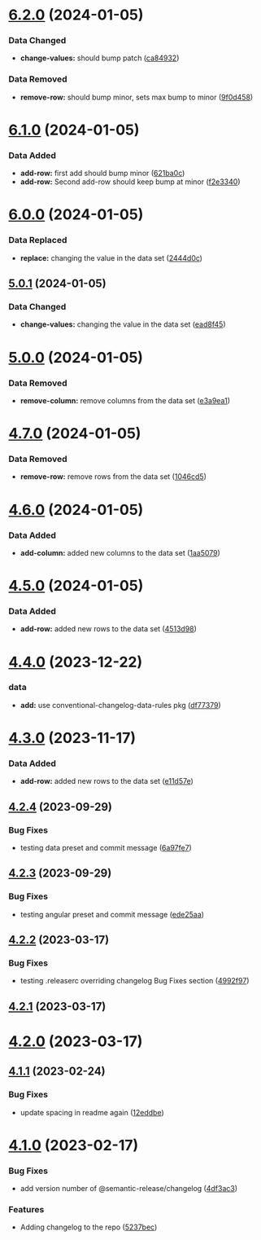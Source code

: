 # [6.2.0](https://github.com/dskard/datemver/compare/v6.1.0...v6.2.0) (2024-01-05)


### Data Changed

* **change-values:** should bump patch ([ca84932](https://github.com/dskard/datemver/commit/ca8493291b0c23038a2d4c329d97027fa7c03416))


### Data Removed

* **remove-row:** should bump minor, sets max bump to minor ([9f0d458](https://github.com/dskard/datemver/commit/9f0d4581dd8a7ac9312c46eb2dcc94ff6ade40ef))

# [6.1.0](https://github.com/dskard/datemver/compare/v6.0.0...v6.1.0) (2024-01-05)


### Data Added

* **add-row:** first add should bump minor ([621ba0c](https://github.com/dskard/datemver/commit/621ba0c747a4d85c56051db18135a95a2e114c1e))
* **add-row:** Second add-row should keep bump at minor ([f2e3340](https://github.com/dskard/datemver/commit/f2e33404aa7e530d641b18015958f874a071ecc9))

# [6.0.0](https://github.com/dskard/datemver/compare/v5.0.1...v6.0.0) (2024-01-05)


### Data Replaced

* **replace:** changing the value in the data set ([2444d0c](https://github.com/dskard/datemver/commit/2444d0cadcd4bdac2813452a50b6d149cb703a31))

## [5.0.1](https://github.com/dskard/datemver/compare/v5.0.0...v5.0.1) (2024-01-05)


### Data Changed

* **change-values:** changing the value in the data set ([ead8f45](https://github.com/dskard/datemver/commit/ead8f452b51e58b7ec67c4597a647d0603dcc831))

# [5.0.0](https://github.com/dskard/datemver/compare/v4.7.0...v5.0.0) (2024-01-05)


### Data Removed

* **remove-column:** remove columns from the data set ([e3a9ea1](https://github.com/dskard/datemver/commit/e3a9ea1ff62cc1353f4d2d6740e1333ccfcf3c45))

# [4.7.0](https://github.com/dskard/datemver/compare/v4.6.0...v4.7.0) (2024-01-05)


### Data Removed

* **remove-row:** remove rows from the data set ([1046cd5](https://github.com/dskard/datemver/commit/1046cd50766241c427183fe08ef61d12986fa94c))

# [4.6.0](https://github.com/dskard/datemver/compare/v4.5.0...v4.6.0) (2024-01-05)


### Data Added

* **add-column:** added new columns to the data set ([1aa5079](https://github.com/dskard/datemver/commit/1aa5079f354d2466ef54f22dbe74cbcf1de7e215))

# [4.5.0](https://github.com/dskard/datemver/compare/v4.4.0...v4.5.0) (2024-01-05)


### Data Added

* **add-row:** added new rows to the data set ([4513d98](https://github.com/dskard/datemver/commit/4513d986d279ab5bc9516048fe49932c3b08a5aa))

# [4.4.0](https://github.com/dskard/datemver/compare/v4.3.0...v4.4.0) (2023-12-22)


### data

* **add:** use conventional-changelog-data-rules pkg ([df77379](https://github.com/dskard/datemver/commit/df77379a81cfff534eab9df21cb2a565903226f6))

# [4.3.0](https://github.com/dskard/datemver/compare/v4.2.4...v4.3.0) (2023-11-17)


### Data Added

* **add-row:** added new rows to the data set ([e11d57e](https://github.com/dskard/datemver/commit/e11d57ed7bc0f3965285e7558a128809170bb208))

## [4.2.4](https://github.com/dskard/datemver/compare/v4.2.3...v4.2.4) (2023-09-29)


### Bug Fixes

* testing data preset and commit message ([6a97fe7](https://github.com/dskard/datemver/commit/6a97fe7c638ddc5b7e39f75ee6e32fe7594cb147))

## [4.2.3](https://github.com/dskard/datemver/compare/v4.2.2...v4.2.3) (2023-09-29)


### Bug Fixes

* testing angular preset and commit message ([ede25aa](https://github.com/dskard/datemver/commit/ede25aa49f4a0680fd548da870a4b604761735c0))

## [4.2.2](https://github.com/dskard/datemver/compare/v4.2.1...v4.2.2) (2023-03-17)


### Bug Fixes

* testing .releaserc overriding changelog Bug Fixes section ([4992f97](https://github.com/dskard/datemver/commit/4992f97dac22a0e19e25322a7f80a947783bc65d))

## [4.2.1](https://github.com/dskard/datemver/compare/v4.2.0...v4.2.1) (2023-03-17)

# [4.2.0](https://github.com/dskard/datemver/compare/v4.1.1...v4.2.0) (2023-03-17)

## [4.1.1](https://github.com/dskard/datemver/compare/v4.1.0...v4.1.1) (2023-02-24)


### Bug Fixes

* update spacing in readme again ([12eddbe](https://github.com/dskard/datemver/commit/12eddbefc829103bff53a219961532eef7df8d29))

# [4.1.0](https://github.com/dskard/datemver/compare/v4.0.1...v4.1.0) (2023-02-17)


### Bug Fixes

* add version number of @semantic-release/changelog ([4df3ac3](https://github.com/dskard/datemver/commit/4df3ac31993dc0daffd3d58bfcee08439bdaba5e))


### Features

* Adding changelog to the repo ([5237bec](https://github.com/dskard/datemver/commit/5237bec0c3158d6c1a51007f7e2e9bfab0d09b0c))
